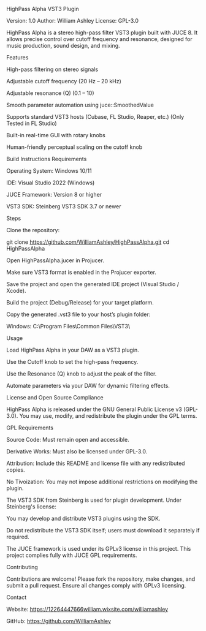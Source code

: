HighPass Alpha VST3 Plugin

Version: 1.0
Author: William Ashley
License: GPL-3.0

HighPass Alpha is a stereo high-pass filter VST3 plugin built with JUCE 8. It allows precise control over cutoff frequency and resonance, designed for music production, sound design, and mixing.

Features

High-pass filtering on stereo signals

Adjustable cutoff frequency (20 Hz – 20 kHz)

Adjustable resonance (Q) (0.1 – 10)

Smooth parameter automation using juce::SmoothedValue

Supports standard VST3 hosts (Cubase, FL Studio, Reaper, etc.) (Only Tested in FL Studio)

Built-in real-time GUI with rotary knobs

Human-friendly perceptual scaling on the cutoff knob

 

Build Instructions
Requirements

Operating System: Windows 10/11  

IDE: Visual Studio 2022 (Windows)  

JUCE Framework: Version 8 or higher

VST3 SDK: Steinberg VST3 SDK 3.7 or newer

Steps

Clone the repository:

git clone https://github.com/WilliamAshley/HighPassAlpha.git
cd HighPassAlpha


Open HighPassAlpha.jucer in Projucer.

Make sure VST3 format is enabled in the Projucer exporter.

Save the project and open the generated IDE project (Visual Studio / Xcode).

Build the project (Debug/Release) for your target platform.

Copy the generated .vst3 file to your host’s plugin folder:

Windows: C:\Program Files\Common Files\VST3\

 

Usage

Load HighPass Alpha in your DAW as a VST3 plugin.

Use the Cutoff knob to set the high-pass frequency.

Use the Resonance (Q) knob to adjust the peak of the filter.

Automate parameters via your DAW for dynamic filtering effects.

License and Open Source Compliance

HighPass Alpha is released under the GNU General Public License v3 (GPL-3.0). You may use, modify, and redistribute the plugin under the GPL terms.

GPL Requirements

Source Code: Must remain open and accessible.

Derivative Works: Must also be licensed under GPL-3.0.

Attribution: Include this README and license file with any redistributed copies.

No Tivoization: You may not impose additional restrictions on modifying the plugin.

The VST3 SDK from Steinberg is used for plugin development. Under Steinberg's license:

You may develop and distribute VST3 plugins using the SDK.

Do not redistribute the VST3 SDK itself; users must download it separately if required.

The JUCE framework is used under its GPLv3 license in this project. This project complies fully with JUCE GPL requirements.

Contributing

Contributions are welcome! Please fork the repository, make changes, and submit a pull request. Ensure all changes comply with GPLv3 licensing.

Contact

Website: https://12264447666william.wixsite.com/williamashley

GitHub: https://github.com/WilliamAshley

